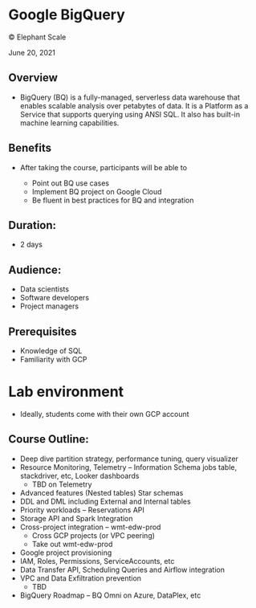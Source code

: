 # Google BigQuery
© Elephant Scale

June 20, 2021

## Overview

* BigQuery (BQ) is a fully-managed, serverless data warehouse that enables scalable analysis over petabytes of data. It is a Platform as a Service that supports querying using ANSI SQL. It also has built-in machine learning capabilities.
## Benefits

* After taking the course, participants will be able to

  - Point out BQ use cases
  - Implement BQ project on Google Cloud
  - Be fluent in best practices for BQ and integration

## Duration:

* 2 days

## Audience:
* Data scientists
* Software developers
* Project managers

## Prerequisites

* Knowledge of SQL
* Familiarity with GCP

# Lab environment

* Ideally, students come with their own GCP account

## Course Outline:

* Deep dive partition strategy, performance tuning, query visualizer
* Resource Monitoring, Telemetry – Information Schema jobs table, stackdriver, etc, Looker dashboards
  * TBD on Telemetry
* Advanced features (Nested tables) Star schemas
* DDL and DML including External and Internal tables
* Priority workloads – Reservations API
* Storage API and Spark Integration
* Cross-project integration – wmt-edw-prod
  * Cross GCP projects (or VPC peering)
  * Take out wmt-edw-prod
* Google project provisioning
* IAM, Roles, Permissions, ServiceAccounts, etc
* Data Transfer API, Scheduling Queries and Airflow integration
* VPC and Data Exfiltration prevention
  * TBD  
* BigQuery Roadmap – BQ Omni on Azure, DataPlex, etc
